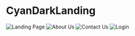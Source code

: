 # CyanDarkLanding
![Landing Page](https://github.com/user-attachments/assets/a7ae6fc6-a308-4c84-81b8-940240c971af)
![About Us](https://github.com/user-attachments/assets/da4b34f9-b62b-4b07-a791-dc29eec2ef74)
![Contact Us](https://github.com/user-attachments/assets/300b2ce2-2938-46a1-9655-93e5b1c9d651)
![Login](https://github.com/user-attachments/assets/e38872ec-0156-45cd-be14-5cb49a6a65eb)
